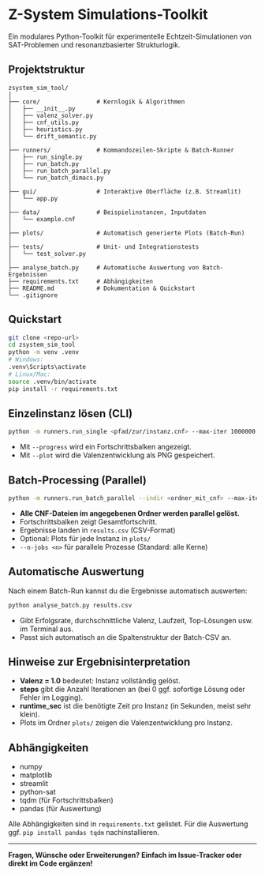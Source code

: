 # Z-System Simulations-Toolkit

Ein modulares Python-Toolkit für experimentelle Echtzeit-Simulationen von SAT-Problemen und resonanzbasierter Strukturlogik.

## Projektstruktur

```
zsystem_sim_tool/
│
├── core/                # Kernlogik & Algorithmen
│   ├── __init__.py
│   ├── valenz_solver.py
│   ├── cnf_utils.py
│   ├── heuristics.py
│   └── drift_semantic.py
│
├── runners/             # Kommandozeilen-Skripte & Batch-Runner
│   ├── run_single.py
│   ├── run_batch.py
│   ├── run_batch_parallel.py
│   └── run_batch_dimacs.py
│
├── gui/                 # Interaktive Oberfläche (z.B. Streamlit)
│   └── app.py
│
├── data/                # Beispielinstanzen, Inputdaten
│   └── example.cnf
│
├── plots/               # Automatisch generierte Plots (Batch-Run)
│
├── tests/               # Unit- und Integrationstests
│   └── test_solver.py
│
├── analyse_batch.py     # Automatische Auswertung von Batch-Ergebnissen
├── requirements.txt     # Abhängigkeiten
├── README.md            # Dokumentation & Quickstart
└── .gitignore
```

## Quickstart

```bash
git clone <repo-url>
cd zsystem_sim_tool
python -m venv .venv
# Windows:
.venv\Scripts\activate
# Linux/Mac:
source .venv/bin/activate
pip install -r requirements.txt
```

## Einzelinstanz lösen (CLI)

```bash
python -m runners.run_single <pfad/zur/instanz.cnf> --max-iter 1000000 --plot valenz.png --progress
```
- Mit `--progress` wird ein Fortschrittsbalken angezeigt.
- Mit `--plot` wird die Valenzentwicklung als PNG gespeichert.

## Batch-Processing (Parallel)

```bash
python -m runners.run_batch_parallel --indir <ordner_mit_cnf> --max-iter 1000000 --outfile results.csv --plotdir plots
```
- **Alle CNF-Dateien im angegebenen Ordner werden parallel gelöst.**
- Fortschrittsbalken zeigt Gesamtfortschritt.
- Ergebnisse landen in `results.csv` (CSV-Format)
- Optional: Plots für jede Instanz in `plots/`
- `--n-jobs <n>` für parallele Prozesse (Standard: alle Kerne)

## Automatische Auswertung

Nach einem Batch-Run kannst du die Ergebnisse automatisch auswerten:

```bash
python analyse_batch.py results.csv
```
- Gibt Erfolgsrate, durchschnittliche Valenz, Laufzeit, Top-Lösungen usw. im Terminal aus.
- Passt sich automatisch an die Spaltenstruktur der Batch-CSV an.

## Hinweise zur Ergebnisinterpretation
- **Valenz = 1.0** bedeutet: Instanz vollständig gelöst.
- **steps** gibt die Anzahl Iterationen an (bei 0 ggf. sofortige Lösung oder Fehler im Logging).
- **runtime_sec** ist die benötigte Zeit pro Instanz (in Sekunden, meist sehr klein).
- Plots im Ordner `plots/` zeigen die Valenzentwicklung pro Instanz.

## Abhängigkeiten
- numpy
- matplotlib
- streamlit
- python-sat
- tqdm (für Fortschrittsbalken)
- pandas (für Auswertung)

Alle Abhängigkeiten sind in `requirements.txt` gelistet. Für die Auswertung ggf. `pip install pandas tqdm` nachinstallieren.

---

**Fragen, Wünsche oder Erweiterungen? Einfach im Issue-Tracker oder direkt im Code ergänzen!**
